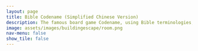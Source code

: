 ```yaml
---
layout: page
title: Bible Codename (Simplified Chinese Version)
description: The famous board game Codename, using Bible terminologies, made in Unity.
image: assets/images/buildingescape/room.png
nav-menu: false
show_tile: false
---
```

